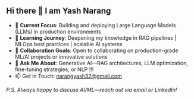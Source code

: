 ## Hi there 👋 I am Yash Narang

<!--
**Yash8745/Yash8745** is a ✨ _special_ ✨ repository because its `README.md` (this file) appears on your GitHub profile.

Here are some ideas to get you started:
-->

- 🔭 **Current Focus**: Building and deploying Large Language Models (LLMs) in production environments  
- 🌱 **Learning Journey**: Deepening my knowledge in RAG pipelines | MLOps best practices | scalable AI systems  
- 👯 **Collaboration Goals**: Open to collaborating on production-grade ML/AI projects or innovative solutions  
- 💬 **Ask Me About**: Generative AI—RAG architectures, LLM optimization, fine-tuning strategies, or NLP !!!  
- 📫 Get in Touch: narangyash32@gmail.com 

*P.S. Always happy to discuss AI/ML—reach out via email or LinkedIn!*  



